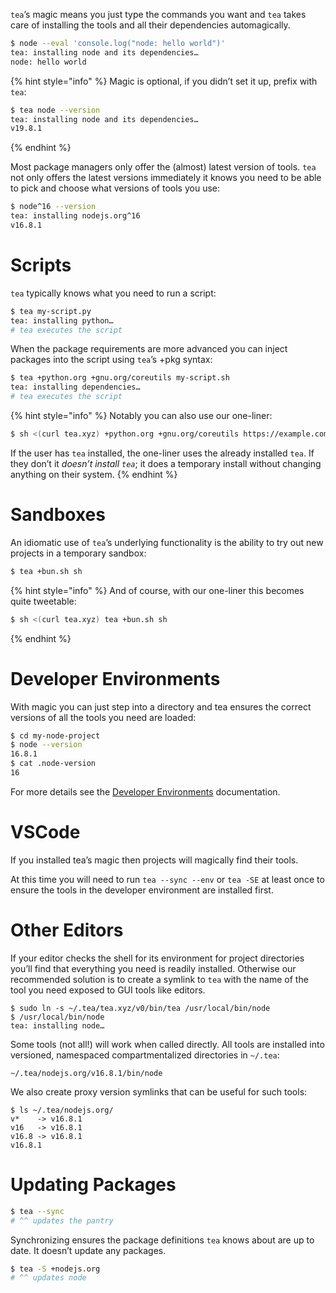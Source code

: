 
`tea`’s magic means you just type the commands you want and `tea` takes care
of installing the tools and all their dependencies automagically.

```sh
$ node --eval 'console.log("node: hello world")'
tea: installing node and its dependencies…
node: hello world
```

{% hint style="info" %}
Magic is optional, if you didn’t set it up, prefix with `tea`:

```sh
$ tea node --version
tea: installing node and its dependencies…
v19.8.1
```
{% endhint %}

Most package managers only offer the (almost) latest version of tools. `tea`
not only offers the latest versions immediately it knows you need to be able
to pick and choose what versions of tools you use:

```sh
$ node^16 --version
tea: installing nodejs.org^16
v16.8.1
```

# Scripts

`tea` typically knows what you need to run a script:

```sh
$ tea my-script.py
tea: installing python…
# tea executes the script
```

When the package requirements are more advanced you can inject packages into
the script using `tea`’s +pkg syntax:

```sh
$ tea +python.org +gnu.org/coreutils my-script.sh
tea: installing dependencies…
# tea executes the script
```

{% hint style="info" %}
Notably you can also use our one-liner:

```sh
$ sh <(curl tea.xyz) +python.org +gnu.org/coreutils https://example.com/my-script.sh
```

If the user has `tea` installed, the one-liner uses the already installed
`tea`. If they don’t it *doesn’t install `tea`*; it does a temporary install
without changing anything on their system.
{% endhint %}


# Sandboxes

An idiomatic use of `tea`’s underlying functionality is the ability
to try out new projects in a temporary sandbox:

```sh
$ tea +bun.sh sh
```

{% hint style="info" %}
And of course, with our one-liner this becomes quite tweetable:

```sh
$ sh <(curl tea.xyz) tea +bun.sh sh
```

{% endhint %}


# Developer Environments

With magic you can just step into a directory and tea ensures the correct
versions of all the tools you need are loaded:

```sh
$ cd my-node-project
$ node --version
16.8.1
$ cat .node-version
16
```

For more details see the
[Developer Environments](/features/developer-environments)
documentation.


# VSCode

If you installed tea’s magic then projects will magically find their tools.

At this time you will need to run `tea --sync --env` or `tea -SE` at least
once to ensure the tools in the developer environment are installed first.

# Other Editors

If your editor checks the shell for its environment for project directories
you’ll find that everything you need is readily installed. Otherwise our
recommended solution is to create a symlink to `tea` with the name of the tool
you need exposed to GUI tools like editors.

```
$ sudo ln -s ~/.tea/tea.xyz/v0/bin/tea /usr/local/bin/node
$ /usr/local/bin/node
tea: installing node…
```

Some tools (not all!) will work when called directly. All tools are installed
into versioned, namespaced compartmentalized directories in `~/.tea`:

```
~/.tea/nodejs.org/v16.8.1/bin/node
```

We also create proxy version symlinks that can be useful for such tools:

```
$ ls ~/.tea/nodejs.org/
v*    -> v16.8.1
v16   -> v16.8.1
v16.8 -> v16.8.1
v16.8.1
```


# Updating Packages

```sh
$ tea --sync
# ^^ updates the pantry
```

Synchronizing ensures the package definitions `tea` knows about are up to
date. It doesn’t update any packages.

```sh
$ tea -S +nodejs.org
# ^^ updates node
```
